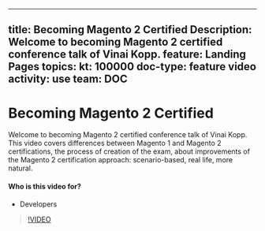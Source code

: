 
---
title: Becoming Magento 2 Certified
Description: Welcome to becoming Magento 2 certified conference talk of Vinai Kopp.
feature: Landing Pages
topics:
kt: 100000
doc-type: feature video
activity: use
team: DOC
---
# Becoming Magento 2 Certified

Welcome to becoming Magento 2 certified conference talk of Vinai Kopp. This video covers differences between Magento 1 and Magento 2 certifications, the process of creation of the exam, about improvements of the Magento 2 certification approach: scenario-based, real life, more natural.

#### Who is this video for?
* Developers

>[!VIDEO](https://video.tv.adobe.com/v/35755)
